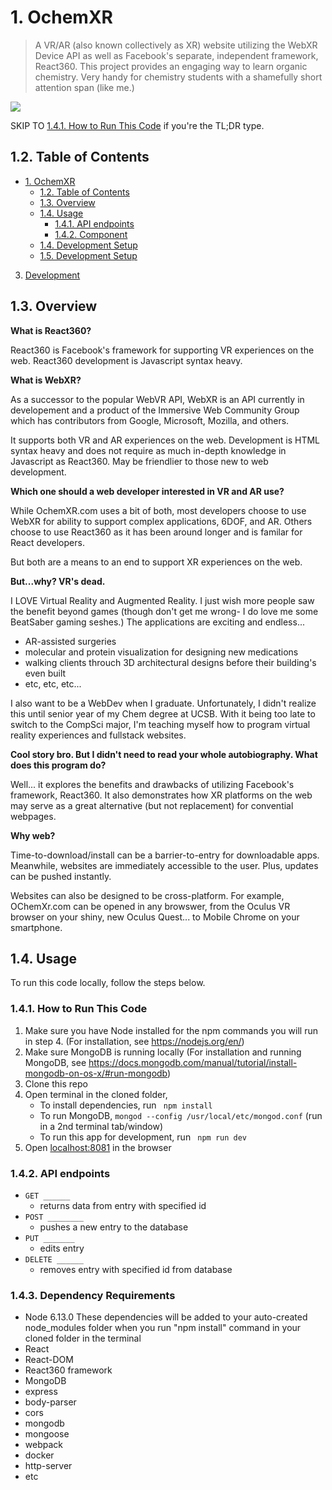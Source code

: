 # 1. OchemXR
>A VR/AR (also known collectively as XR) website utilizing the WebXR Device API as well as Facebook's separate, independent framework, React360. This project provides an engaging way to learn organic chemistry. Very handy for chemistry students with a shamefully short attention span (like me.)

![](ochemxrargif.gif)

SKIP TO [1.4.1. How to Run This Code](#141-how-to-run-this-code) if you're the TL;DR type.

## 1.2. Table of Contents
<!-- TOC -->
- [1. OchemXR](#1-OchemXR)
  - [1.2. Table of Contents](#12-table-of-contents)
  - [1.3. Overview](#Overview)
  - [1.4. Usage](#13-usage)
    - [1.4.1. API endpoints](#131-api-endpoints)
    - [1.4.2. Component](#132-component)
  - [1.4. Development Setup](#14-development-setup)
  - [1.5. Development Setup](#14-development-setup)
3. [Development](#development)
<!-- /TOC -->


## 1.3. Overview
**What is React360?**

React360 is Facebook's framework for supporting VR experiences on the web. React360 development is Javascript syntax heavy.



**What is WebXR?**

As a successor to the popular WebVR API, WebXR is an API currently in developement and a product of the Immersive Web Community Group which has contributors from Google, Microsoft, Mozilla, and others.  

It supports both VR and AR experiences on the web. Development is HTML syntax heavy and does not require as much in-depth knowledge in Javascript as React360. May be friendlier to those new to web development.



**Which one should a web developer interested in VR and AR use?**

While OchemXR.com uses a bit of both, most developers choose to use WebXR for ability to support complex applications, 6DOF, and AR. Others choose to use React360 as it has been around longer and is familar for React developers. 

But both are a means to an end to support XR experiences on the web. 



**But...why? VR's dead.**

I LOVE Virtual Reality and Augmented Reality. I just wish more people saw the benefit beyond games (though don't get me wrong- I do love me some BeatSaber gaming seshes.) The applications are exciting and endless...
- AR-assisted surgeries
- molecular and protein visualization for designing new medications
- walking clients throuch 3D architectural designs before their building's even built
- etc, etc, etc... 

I also want to be a WebDev when I graduate. Unfortunately, I didn't realize this until senior year of my Chem degree at UCSB. With it being too late to switch to the CompSci major, I'm teaching myself how to program virtual reality experiences and fullstack websites. 



**Cool story bro. But I didn't need to read your whole autobiography. What does this program do?** 

Well... it explores the benefits and drawbacks of utilizing Facebook's framework, React360. It also demonstrates how XR platforms on the web may serve as a great alternative (but not replacement) for convential webpages.



**Why web?**

Time-to-download/install can be a barrier-to-entry for downloadable apps. Meanwhile, websites are immediately accessible to the user. Plus, updates can be pushed instantly. 

Websites can also be designed to be cross-platform. For example, OChemXr.com can be opened in any browswer, from the Oculus VR browser on your shiny, new Oculus Quest... to Mobile Chrome on your smartphone. 



## 1.4. Usage

To run this code locally, follow the steps below.

### 1.4.1. How to Run This Code
1. Make sure you have Node installed for the npm commands you will run in step 4. (For installation, see https://nodejs.org/en/)
2. Make sure MongoDB is running locally (For installation and running MongoDB, see https://docs.mongodb.com/manual/tutorial/install-mongodb-on-os-x/#run-mongodb)
3. Clone this repo
4. Open terminal in the cloned folder,
   - To install dependencies, run ```  npm install  ```
   - To run MongoDB, ``` mongod --config /usr/local/etc/mongod.conf ``` (run in a 2nd terminal tab/window)
   - To run this app for development, run ```  npm run dev  ```
5. Open [localhost:8081](http://localhost:8081/) in the browser

### 1.4.2. API endpoints
- `GET ______` 
  - returns data from entry with specified id
- `POST ________` 
  - pushes a new entry to the database
- `PUT _______`
  - edits entry 
- `DELETE ______` 
  - removes entry with specified id from database


### 1.4.3. Dependency Requirements
- Node 6.13.0
These dependencies will be added to your auto-created node_modules folder when you run "npm install" command in your cloned folder in the terminal 
- React
- React-DOM
- React360 framework
- MongoDB
- express
- body-parser
- cors
- mongodb
- mongoose
- webpack
- docker
- http-server
- etc



